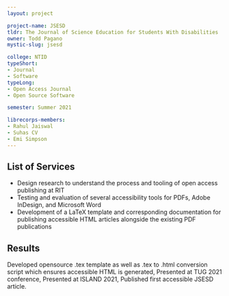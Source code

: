 ```yaml
---
layout: project

project-name: JSESD
tldr: The Journal of Science Education for Students With Disabilities
owner: Todd Pagano
mystic-slug: jsesd

college: NTID
typeShort:
- Journal
- Software
typeLong:
- Open Access Journal
- Open Source Software

semester: Summer 2021

librecorps-members:
- Rahul Jaiswal
- Suhas CV
- Emi Simpson
---
```


## List of Services
- Design research to understand the process and tooling of open access publishing at RIT
- Testing and evaluation of several accessibility tools for PDFs, Adobe InDesign, and Microsoft Word
- Development of a LaTeX template and corresponding documentation for publishing accessible HTML articles alongside the existing PDF publications

## Results

Developed opensource .tex template as well as .tex to .html conversion script which ensures accessible HTML is generated, Presented at TUG 2021 conference, Presented at ISLAND 2021, Published first accessible JSESD article.
